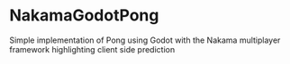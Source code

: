 # NakamaGodotPong
Simple implementation of Pong using Godot with the Nakama multiplayer framework highlighting client side prediction
